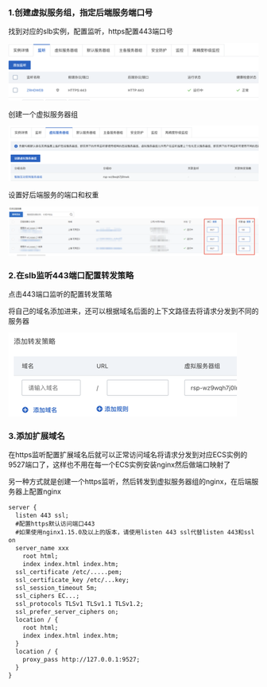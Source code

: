 

### 1.创建虚拟服务组，指定后端服务端口号

找到对应的slb实例，配置监听，https配置443端口号

<img src="assets/image-20230530112913053.png" alt="image-20230530112913053" style="zoom:50%;" />

创建一个虚拟服务器组

![image-20230530115309513](assets/image-20230530115309513.png)

设置好后端服务的端口和权重

![image-20230530142937123](assets/image-20230530142937123.png)

### 2.在slb监听443端口配置转发策略

点击443端口监听的配置转发策略

将自己的域名添加进来，还可以根据域名后面的上下文路径去将请求分发到不同的服务器

<img src="assets/image-20230530150053274.png" alt="image-20230530150053274" style="zoom:50%;" />

### 3.添加扩展域名

在https监听配置扩展域名后就可以正常访问域名将请求分发到对应ECS实例的9527端口了，这样也不用在每一个ECS实例安装nginx然后做端口映射了







另一种方式就是创建一个https监听，然后转发到虚拟服务器组的nginx，在后端服务器上配置nginx

```nginx
server {
  listen 443 ssl;
  #配置https默认访问端口443
  #如果使用nginx1.15.0及以上的版本，请使用listen 443 ssl代替listen 443和ssl on
  server_name xxx
    root html;
    index index.html index.htm;
  ssl_certificate /etc/.....pem;
  ssl_certificate_key /etc/...key;
  ssl_session_timeout 5m;
  ssl_ciphers EC...;
  ssl_protocols TLSv1 TLSv1.1 TLSv1.2;
  ssl_prefer_server_ciphers on;
  location / {
    root html;
    index index.html index.htm;
  }
  location / {
    proxy_pass http://127.0.0.1:9527;
  }
}
```

